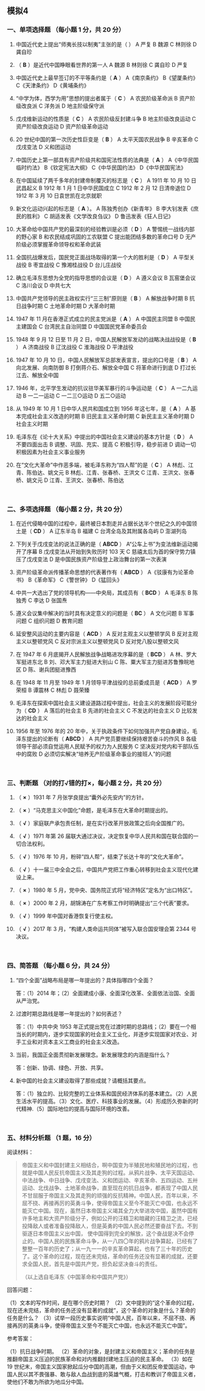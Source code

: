 
## 模拟4

### 一、单项选择题 （每小题 1 分，共 20 分）

1. 中国近代史上提出“师夷长技以制夷”主张的是（  ）
    A 严复  B 魏源  C 林则徐  D 龚自珍

2. （ **B** ）是近代中国睁眼看世界的第一人
    A 魏源  B 林则徐  C 龚自珍  D 严复

3. 中国近代史上最早签订的不平等条约是（ **A** ）
    A《南京条约》  B《望厦条约》  C《天津条约》  D《黄埔条约》

4. “中学为体，西学为用”思想的提出者属于（ **C** ）
    A 农民阶级革命派  B 资产阶级改良派  C 洋务派  D 地主阶级保守派

5. 戊戌维新运动的性质是（ **C** ）
    A 农民阶级反封建斗争  B 地主阶级改良运动  C 资产阶级改良运动  D 资产阶级革命运动

6. 20 世纪中国的第一次历史性巨变是（ **B** ）
    A 太平天国农民战争  B 辛亥革命  C 戊戌变法  D 义和团运动

7. 中国历史上第一部具有资产阶级共和国宪法性质的法典是（ **A** ）
    A《中华民国临时约法》  B《钦定宪法大纲》  C《中华民国约法》  D《中华民国宪法》

8. 在中国延续了两千多年的封建帝制覆灭的标志是（ **C** ）
    A 1911 年 10 月 10 日武昌起义  B 1912 年 1 月 1 日中华民国成立  C 1912 年 2 月 12 日清帝退位  D 1912 年 3 月 10 日袁世凯在北京就职

9. 新文化运动兴起的标志是（ **A** ）。
    A 陈独秀创办《新青年》  B 李大钊发表《庶民的胜利》  C 胡适发表《文学改良刍议》  D 鲁迅发表《狂人日记》

10. 大革命给中国共产党的最深刻的经验教训是必须（ **D** ）
    A 警惕统一战线内部的野心家  B 和农民结成巩固的工农联盟  C 提出能团结多数的革命口号  D 无产阶级必须掌握革命领导权和革命武装

11. 全国抗战爆发后，国民党正面战场取得的第一个大的胜利是（ **D** ）
    A 平型关战役  B 枣宜战役  C 豫湘桂战役  D 台儿庄战役

12. 确立毛泽东思想为全党的指导思想的会议是（ **D** ）
    A 遵义会议  B 瓦窑堡会议  C 洛川会议  D 中共七大

13. 中国共产党领导的民主政权实行“三三制”原则是（ **B** ）
    A 解放战争时期  B 抗日战争时期  C 土地革命时期  D 大革命时期

14. 1947 年 11 月在香港正式成立的民主党派是（ **A** ）
    A 中国民主同盟  B 中国民主建国会  C 台湾民主自治同盟  D 中国国民党革命委员会

15. 1948 年 9 月 12 日至 11 月 2 日，中国人民解放军发动的战略决战战役是（ **B** ）
    A 济南战役  B 辽沈战役  C 淮海战役  D 平津战役

16. 1947 年 10 月 10 日，中国人民解放军总部发表宣言，提出的口号是（ **B** ）
    A 向北发展、向南防御  B 打倒蒋介石、解放全中国  C 将革命进行到底  D 打过长江去、解放全中国

17. 1946 年，北平学生发动的抗议驻华美军暴行的斗争运动是（ **C** ）
    A 一二九运动  B 一二一运动  C 一二三○运动  D 五二○运动

18. 从 1949 年 10 月 1 日中华人民共和国成立到 1956 年这七年，是（ **A** ）
    A 基本完成社会主义改造的时期  B 旧民主主义革命时期  C 新民主主义革命时期  D 社会主义时期

19. 毛泽东在《论十大关系》中提出的中国社会主义建设的基本方针是（ **D** ）
    A 不要四面出击  B 调整、巩固、充实、提高  C 积极引导，稳步前进  D 调动一切积极因素为社会主义事业服务

20. 在“文化大革命”中作恶多端，被毛泽东称为“四人帮”的是（ **C** ）
    A 林彪、江青、陈伯达、姚文元  B 林彪、江青、张春桥、王洪文  C 江青、王洪文、张春桥、姚文元  D 江青、王洪文、张春桥、陈伯达

<br>

### 二、多项选择题 （每小题 2 分，共 20 分）

1.  在近代侵略中国的过程中，最终被日本割走并占据长达半个世纪之久的中国领土是（ **CD** ）
    A 辽东半岛  B 福建  C 台湾全岛及其附属各岛屿  D 澎湖列岛

2.  下列关于戊戌变法的说法正确的是（ **ABCD** ）
    A“公车上书”为变法维新运动揭开了序幕  B 戊戌变法从开始到失败历时 103 天  C 慈禧太后为首的保守势力镇压了戊戌变法  D 是中国民族资产阶级登上政治舞台的第一次表演

3.  资产阶级革命派传播革命思想的代表著作有（ **ABCD** ）
    A《驳康有为论革命书》  B《革命军》  C《警世钟》  D《猛回头》

4.  中共一大选出了党的领导机构——中央局，其成员有（ **BCD** ）
    A 毛泽东  B 陈独秀  C 李达  D 张国焘

5.  遵义会议集中解决的当时具有决定意义的问题是（ **BC** ）
    A 文化问题  B 军事问题  C 组织问题  D 教育问题

6.  延安整风运动的主要内容是（ **ACD** ）
     A 反对主观主义以整顿学风 B 反对主观主义以整顿党风 C 反对宗派主义以整顿党风 D 反对党八股以整顿文风

7.  在 1947 年 6 月底揭开人民解放战争战略进攻序幕的是（ **BCD** ）
    A 林、罗大军挺进东北  B 刘、邓大军主力挺进大别山  C 陈、粟大军主力挺进苏鲁豫皖地区  D 陈、谢兵团挺进豫西

8.  在 1948 年 11 月至 1949 年 1 月领导平津战役的总前委成员是（ **ACD** ）
    A 罗荣桓  B 谭震林  C 林彪  D 聂荣臻

9.  毛泽东在探索中国社会主义建设道路过程中提出，社会主义的发展阶段可能分为（ **CD** ）
    A 落后的社会主  B 先进的社会主义  C 不发达的社会主义  D 比较发达的社会主义

10. 1956 年至 1976 年的 20 年中，关于执政条件下如何加强共产党自身建设，毛泽东提出的论断有（ **ABCD** ）
    A 共产党员要继续保持艰苦奋斗的作风  B 各级领导干部必须自觉运用人民赋予的权力为人民服务  C 坚决反对党内和干部队伍中的腐败  D 必须切实解决“培养无产阶级革命事业的接班人”的问题

<br>

### 三、判断题 （对的打√错的打×，每小题 2 分，共 20 分）

1.  （ **×** ）1931 年 7 月张学良提出“囊外必先安内”的方针。

2.  （ **×** ）“马克思主义中国化”命题，是毛泽东在大革命时期提出的。

3.  （ **√** ）家庭联产承包责任制，是在实行改革开放政策之后向全国推广的。

4.  （ **√** ）1971 年第 26 届联大通过决议，决定恢复中华人民共和国在联合国的一切合法权利。

5.  （ **√** ）1976 年 10 月，粉碎“四人帮”，结束了长达十年的“文化大革命”。

6.  （ **√** ）十一届三中全会之后，中国共产党把工作重心转移到社会主义现代化建设上来。

7.  （ **×** ）1980 年 5 月，党中央、国务院正式将“经济特区”定名为“出口特区”。

8.  （ **×** ）2000 年 2 月，胡锦涛在广东考察工作时明确提出“三个代表”要求。

9.  （ **√** ）1999 年中国对香港恢复行使主权。

10. （ **√** ）2017 年 3 月，“构建人类命运共同体”被写入联合国安理会第 2344 号决议。

<br>

### 四、简答题 （每小题 6 分，共 24 分）

1.  “四个全面”战略布局是哪一年提出的？具体指哪四个全面？

    答：（1）2014 年；（2）全面建成小康、全面深化改革、全面依法治国、全面从严治党。

2.  过渡时期总路线是哪一年提出的？如何表述？

    答：（1）中共中央 1953 年正式提出党在过渡时期的总路线；（2）要在一个相当长的时期内，逐步实现国家的社会主义工业化，并逐步实现国家对农业、对手工业和对资本主义工商业的社会主义改造。

3.  当前，我国正全面贯彻新发展理念。新发展理念的内涵是指什么？

    答：创新、协调、绿色、开放、共享。

4.  新中国的社会主义建设取得了那些成就？请概括其要点。

    答：（1）独立的、比较完整的工业体系和国民经济体系的基本建立。（2）人民生活水平的提高。（3）文化、医疗、科技事业的发展。（4）形成历久弥新的时代精神.（5）国际地位的提高与国际环境的改善。

<br>

### 五、材料分析题 （1 题，16 分）

阅读材料：

> 帝国主义和中国封建主义相结合，啊中国变为半殖民地和殖民地的过程，也就是中国人民反抗帝国主义及其走狗的过程。从鸦片战争、太平天国运动、中法战争、中日战争、戊戌变法、义和团运动、辛亥革命、五四运动、五卅运动、北伐战争、土地革命战争，直至现在的抗日战争，都表现了中国人民不甘屈服于帝国主义及其走狗的顽强的反抗精神。中国人民，百年以来，不屈不挠、再接再厉的英勇斗争，使得帝国主义至今不能灭亡中国，也永远不能灭亡中国。现在，虽然日本帝国主义竭其全力大举进攻中国，虽然中国有许多地主和大资产阶级分子，例如公开的汪精卫和暗藏的汪精卫之流，已经投降敌人或者准备投降敌人，但是英勇的中国人民必然还要奋战下去。不到驱逐日本帝国主义出中国， 使中国得到完全的解放，这个奋战是决不会停止的。中国人民的民族革命斗争，从一八四〇年的鸦片战争算起，已经有了整整一百年的历史了；从一九一一的辛亥革命算起，也有了三十年的历史了。这个革命的过程，现在还未完结，革命的任务还没有显著的成就，还要求全国人民，首先是中国共产党，担负起坚决奋斗的责任。
>
> （以上选自毛泽东《中国革命和中国共产党》）

回答问题：

（1）文本的写作时间，是在哪个历史时期？
（2）文中提到的“这个革命的过程，现在还未完结，革命的任务还没有显著的成就”，这个革命的对象是什么？革命的任务是什么？
（3）试举一段历史事实说明“中国人民，百年以来，不屈不挠、再接再厉的英勇斗争，使得帝国主义至今不能灭亡中国，也永远不能灭亡中国”。

参考答案：

（1）抗日战争时期。
（2）革命的对象，是封建主义和帝国主义；革命的任务是推翻帝国主义压迫的民族革命和对内推翻封建地主压迫的民主革命。
（3）如在 19 世纪末，帝国主义国家掀起瓜分中国的高潮，但由于义和团反帝爱国运动，中国人民以其不畏强暴、敢与敌人血战到底的英雄气概，打击和教训了帝国主义者，使他们不敢为所欲为地瓜分中国。

